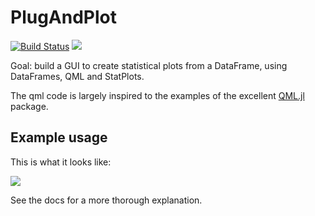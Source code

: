 # PlugAndPlot

[![Build Status](https://travis-ci.org/piever/PlugAndPlot.jl.svg?branch=master)](https://travis-ci.org/piever/PlugAndPlot.jl)
[![](https://img.shields.io/badge/docs-latest-blue.svg)](https://piever.github.io/PlugAndPlot.jl/latest/)

Goal: build a GUI to create statistical plots from a DataFrame, using DataFrames, QML and StatPlots.

The qml code is largely inspired to the examples of the excellent [QML.jl](https://github.com/barche/QML.jl) package.

## Example usage

This is what it looks like:

![](https://user-images.githubusercontent.com/6333339/29314520-37bf1a82-81b6-11e7-8b22-d2eb9c3c70c5.png)

See the docs for a more thorough explanation.
